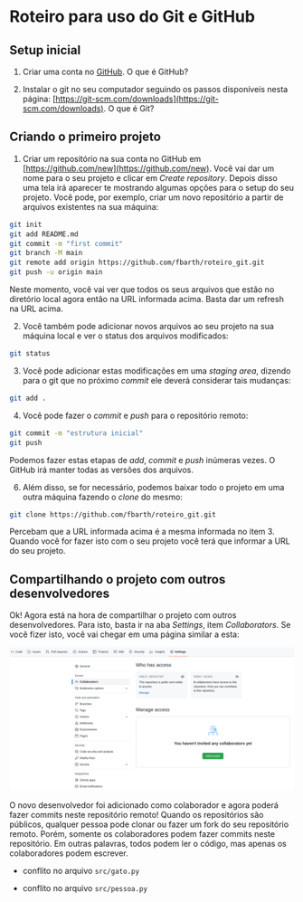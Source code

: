 # Roteiro para uso do Git e GitHub

## Setup inicial

1. Criar uma conta no [GitHub](https://github.com/). O que é GitHub?

2. Instalar o git no seu computador seguindo os passos disponíveis nesta página: [https://git-scm.com/downloads](https://git-scm.com/downloads). O que é Git? 

## Criando o primeiro projeto

1. Criar um repositório na sua conta no GitHub em [https://github.com/new](https://github.com/new). Você vai dar um nome para o seu projeto e clicar em *Create repository*. Depois disso uma tela irá aparecer te mostrando algumas opções para o setup do seu projeto. Você pode, por exemplo, criar um novo repositório a partir de arquivos existentes na sua máquina: 

````bash
git init
git add README.md
git commit -m "first commit"
git branch -M main
git remote add origin https://github.com/fbarth/roteiro_git.git
git push -u origin main
````

Neste momento, você vai ver que todos os seus arquivos que estão no diretório local agora então na URL informada acima. Basta dar um refresh na URL acima. 

2. Você também pode adicionar novos arquivos ao seu projeto na sua máquina local e ver o status dos arquivos modificados:

````bash
git status
````

3. Você pode adicionar estas modificações em uma *staging area*, dizendo para o git que no próximo *commit* ele deverá considerar tais mudanças:

````bash
git add .
````

4. Você pode fazer o *commit* e *push* para o repositório remoto: 

````bash
git commit -m "estrutura inicial"
git push 
````

Podemos fazer estas etapas de *add*, *commit* e *push* inúmeras vezes. O GitHub irá manter todas as versões dos arquivos. 

6. Além disso, se for necessário, podemos baixar todo o projeto em uma outra máquina fazendo o *clone* do mesmo: 

````bash
git clone https://github.com/fbarth/roteiro_git.git
````

Percebam que a URL informada acima é a mesma informada no item 3. Quando você for fazer isto com o seu projeto você terá que informar a URL do seu projeto. 

## Compartilhando o projeto com outros desenvolvedores

Ok! Agora está na hora de compartilhar o projeto com outros desenvolvedores. Para isto, basta ir na aba *Settings*, item *Collaborators*. Se você fizer isto, você vai chegar em uma página similar a esta: 

<img src="./assets/add_people.png" alt="Adicionando colaborador" style="width:800px;"/>

O novo desenvolvedor foi adicionado como colaborador e agora poderá fazer commits neste repositório remoto! Quando os repositórios são públicos, qualquer pessoa pode clonar ou fazer um fork do seu repositório remoto. Porém, somente os colaboradores podem fazer commits neste repositório. Em outras palavras, todos podem ler o código, mas apenas os colaboradores podem escrever.

* conflito no arquivo `src/gato.py`

* conflito no arquivo `src/pessoa.py`





